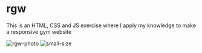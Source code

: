 # rgw
This is an HTML, CSS and JS exercise where I apply my knowledge to make a responsive gym website

![rgw-photo](https://user-images.githubusercontent.com/60409499/224018399-3ab8c065-4c76-4a31-aa29-c457d2d7ad27.png)
![small-size](https://user-images.githubusercontent.com/60409499/224023240-7d922c78-54fa-4f7b-85c8-fe2a8f2ca988.png)

